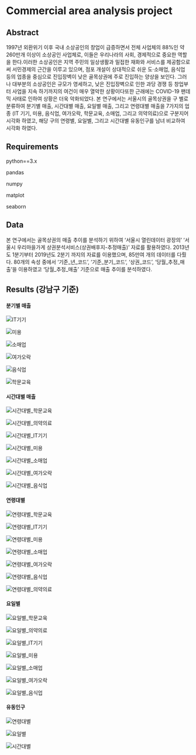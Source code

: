 

# Commercial area analysis project

## Abstract

1997년 외환위기 이후 국내 소상공인의 창업이 급증하면서 전체   사업체의 88%인 약 260만개 이상이 소상공인 사업체로, 이들은 우리나라의 사회, 경제적으로 중요한 역할을 한다.이러한 소상공인은 지역 주민의 일상생활과 밀접한 재화와 서비스를 제공함으로써 서민경제의 근간을 이루고 있으며, 점포 개설이 상대적으로 쉬운 도·소매업, 음식업 등의 업종을   중심으로 진입장벽이 낮은 골목상권에 주로 진입하는 양상을 보인다. 그러나 대부분의 소상공인은 규모가   영세하고, 낮은 진입장벽으로 인한 과당 경쟁 등 창업부터 사업을 지속 하기까지의 여건이 매우 열악한   상황이다또한 근래에는 COVID-19 팬데믹 사태로 인하여 상황은 더욱 악화되었다. 본 연구에서는 서울시의 골목상권을 구 별로 분류하여 분기별 매출, 시간대별 매출, 요일별 매출, 그리고 연령대별 매출을 7가지의 업종 (IT 기기, 미용, 음식업, 여가오락, 학문교육, 소매업, 그리고 의약의료)으로 구분지어 시각화 하였고, 해당 구의 연령별, 요일별, 그리고 시간대별 유동인구를 남녀 비교하여 시각화 하였다.

## Requirements

python==3.x

pandas

numpy

matplot

seaborn

## Data

본 연구에서는 골목상권의 매출 추이를 분석하기 위하여 ‘서울시 열린데이터 광장의’ ‘서울시 우리마을가게 상권분석서비스(상권배후지-추정매출)’ 자료를 활용하였다. 2013년도 1분기부터 2019년도 2분기 까지의 자료를 이용했으며, 85만여 개의 데이터를 다뤘다. 80개의 속성 중에서 ‘기준_년_코드’, ‘기준_분기_코드‘, ‘상권_코드’, ‘당월_추정_매출’을 이용하였고 ‘당월_추정_매출’ 기준으로 매출 추이를 분석하였다. 

## Results (강남구 기준)

#### 분기별 매출

![IT기기](results/sales/IT기기.png)



![미용](results/sales/미용.png)

![소매업](results/sales/소매업.png)

![여가오락](results/sales/여가오락.png)

![음식업](results/sales/음식업.png)



![학문교육](results/sales/학문교육.png)

#### 시간대별 매출



![시간대별_학문교육](results/sales/시간대별_학문교육.png)

![시간대별_의약의료](results/sales/시간대별_의약의료.png)

![시간대별_IT기기](results/sales/시간대별_IT기기.png)

![시간대별_미용](results/sales/시간대별_미용.png)

![시간대별_소매업](results/sales/시간대별_소매업.png)

![시간대별_여가오락](results/sales/시간대별_여가오락.png)

![시간대별_음식업](results/sales/시간대별_음식업.png)

#### 연령대별

![연령대별_학문교육](results/sales/연령대별_학문교육.png)

![연령대별_IT기기](results/sales/연령대별_IT기기.png)

![연령대별_미용](results/sales/연령대별_미용.png)

![연령대별_소매업](results/sales/연령대별_소매업.png)

![연령대별_여가오락](results/sales/연령대별_여가오락.png)

![연령대별_음식업](results/sales/연령대별_음식업.png)

![연령대별_의약의료](results/sales/연령대별_의약의료.png)

#### 요일별

![요일별_학문교육](results/sales/요일별_학문교육.png)

![요일별_의약의료](results/sales/요일별_의약의료.png)

![요일별_IT기기](results/sales/요일별_IT기기.png)

![요일별_미용](results/sales/요일별_미용.png)

![요일별_소매업](results/sales/요일별_소매업.png)

![요일별_여가오락](results/sales/요일별_여가오락.png)

![요일별_음식업](results/sales/요일별_음식업.png)

#### 유동인구

![연령대별](results/floating/연령대별.png)

![요일별](results/floating/요일별.png)

![시간대별](results/floating/시간대별.png)
